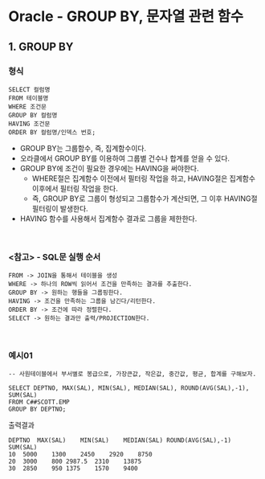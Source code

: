 # Oracle - GROUP BY, 문자열 관련 함수

## 1. GROUP BY
### 형식
```oracle
SELECT 컬럼명
FROM 테이블명
WHERE 조건문
GROUP BY 컬럼명
HAVING 조건문
ORDER BY 컬럼명/인덱스 번호;
```
- GROUP BY는 그룹함수, 즉, 집계함수이다.
- 오라클에서 GROUP BY를 이용하여 그룹별 건수나 합계를 얻을 수 있다.
- GROUP BY에 조건이 필요한 경우에는 HAVING을 써야한다.
  - WHERE절은 집계함수 이전에서 필터링 작업을 하고, HAVING절은 집계함수 이후에서 필터링 작업을 한다.
  - 즉, GROUP BY로 그룹이 형성되고 그룹함수가 계산되면, 그 이후 HAVING절 필터링이 발생한다.
- HAVING 함수를 사용해서 집계함수 결과로 그룹을 제한한다.

<br/>

### <참고> - SQL문 실행 순서
```oracle
FROM -> JOIN을 통해서 테이블을 생성
WHERE -> 하나의 ROW씩 읽어서 조건을 만족하는 결과를 추출한다.
GROUP BY -> 원하는 행들을 그룹핑한다.
HAVING -> 조건을 만족하는 그룹을 남긴다/리턴한다.
ORDER BY -> 조건에 따라 정렬한다.
SELECT -> 원하는 결과만 출력/PROJECTION한다.
```

<br/>

### 예시01
```oracle
-- 사원테이블에서 부서별로 봉급으로, 가장큰값, 작은값, 중간값, 평균, 합계를 구해보자.

SELECT DEPTNO, MAX(SAL), MIN(SAL), MEDIAN(SAL), ROUND(AVG(SAL),-1), SUM(SAL)
FROM C##SCOTT.EMP
GROUP BY DEPTNO;
```
출력결과
```oracle
DEPTNO	MAX(SAL)	MIN(SAL)	MEDIAN(SAL)	ROUND(AVG(SAL),-1)	SUM(SAL)
10	5000	1300	2450	2920	8750
20	3000	800	2987.5	2310	13875
30	2850	950	1375	1570	9400
```
   